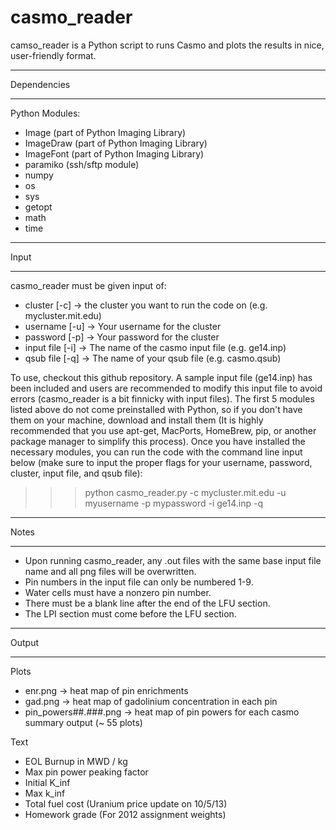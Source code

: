 casmo_reader
============

camso_reader is a Python script to runs Casmo and plots the results in nice, user-friendly format.


*****************************************************
Dependencies
*****************************************************
Python Modules:
- Image (part of Python Imaging Library)
- ImageDraw (part of Python Imaging Library)
- ImageFont (part of Python Imaging Library)
- paramiko (ssh/sftp module)
- numpy
- os
- sys
- getopt
- math
- time
    
*****************************************************
Input
*****************************************************
casmo_reader must be given input of:
- cluster    [-c]   -> the cluster you want to run the code on (e.g. mycluster.mit.edu)
- username   [-u]   -> Your username for the cluster
- password   [-p]   -> Your password for the cluster
- input file [-i]   -> The name of the casmo input file (e.g. ge14.inp)
- qsub file  [-q]   -> The name of your qsub file (e.g. casmo.qsub)

To use, checkout this github repository. A sample input file (ge14.inp) has been included and users are recommended to modify this input file to avoid errors (casmo_reader is a bit finnicky with input files). The first 5 modules listed above do not come preinstalled with Python, so if you don't have them on your machine, download and install them (It is highly recommended that you use apt-get, MacPorts, HomeBrew, pip, or another package manager to simplify this process). Once you have installed the necessary modules, you can run the code with the command line input below (make sure to input the proper flags for your username, password, cluster, input file, and qsub file):

>>> python casmo_reader.py -c mycluster.mit.edu -u myusername -p mypassword -i ge14.inp -q 

*****************************************************
Notes
*****************************************************
- Upon running casmo_reader, any .out files with the same base input file name and all png files will be overwritten.
- Pin numbers in the input file can only be numbered 1-9.
- Water cells must have a nonzero pin number.
- There must be a blank line after the end of the LFU section.
- The LPI section must come before the LFU section.

*****************************************************
Output
*****************************************************
Plots
- enr.png -> heat map of pin enrichments
- gad.png -> heat map of gadolinium concentration in each pin
- pin_powers##.###.png -> heat map of pin powers for each casmo summary output (~ 55 plots)

Text
- EOL Burnup in MWD / kg
- Max pin power peaking factor
- Initial K_inf
- Max k_inf
- Total fuel cost (Uranium price update on 10/5/13)
- Homework grade (For 2012 assignment weights)















